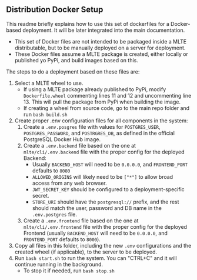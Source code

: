 ## Distribution Docker Setup

This readme briefly explains how to use this set of dockerfiles for a Docker-based deployment. It will be later integrated into the main documentation.

 - This set of Docker files are not intended to be packaged inside a MLTE distributable, but to be manually deployed on a server for deployment.
 - These Docker files assume a MLTE package is created, either locally or published yo PyPi, and build images based on this.

 The steps to do a deployment based on these files are:

 1. Select a MLTE wheel to use.
    - If using a MLTE package already published to PyPi, modify ``Dockerfile.wheel`` commenting lines 11 and 12 and uncommenting line 13. This will pull the package from PyPi when building the image.
    - If creating a wheel from source code, go to the main repo folder and run ``bash build.sh``
 1. Create proper .env configuration files for all components in the system:
    1. Create a ``.env.posgres`` file with values for ``POSTGRES_USER``, ``POSTGRES_PASSWORD``, and ``POSTRGRES_DB``, as defined in the official PostgreSQL Docker Hub image.
    1. Create a ``.env.backend`` file based on the one at ``mlte/cli/.env.backend`` file with the proper config for the deployed Backend:
       -  Usually ``BACKEND_HOST`` will need to be ``0.0.0.0``, and ``FRONTEND_PORT`` defaults to ``8080``
       - ``ALLOWED_ORIGINS`` will likely need to be ``["*"]`` to allow broad access from any web browser.
       - ``JWT_SECRET_KEY`` should be configured to a deployment-specific secret.
       - ``STORE_URI`` should have the ``postgresql://`` prefix, and the rest should match the user, password and DB name in the ``.env.postgres`` file.
    1. Create a ``.env.frontend`` file based on the one at ``mlte/cli/.env.frontend`` file with the proper config for the deployed Frontend (usually ``BACKEND_HOST`` will need to be ``0.0.0.0``, and ``FRONTEND_PORT`` defaults to ``8000``).
1. Copy all files in this folder, including the new ``.env`` configurations and the created wheel (if applicable), to the server to be deployed.
1. Run ``bash start.sh`` to run the system. You can "CTRL+C" and it will continue running in the background.
    - To stop it if needed, run ``bash stop.sh``
